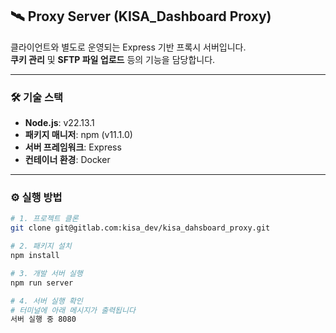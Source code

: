 ## 🛰️ Proxy Server (KISA_Dashboard Proxy)

클라이언트와 별도로 운영되는 Express 기반 프록시 서버입니다.  
**쿠키 관리** 및 **SFTP 파일 업로드** 등의 기능을 담당합니다.

---

### 🛠 기술 스택

- **Node.js**: v22.13.1
- **패키지 매니저**: npm (v11.1.0)
- **서버 프레임워크**: Express
- **컨테이너 환경**: Docker

---

### ⚙️ 실행 방법

```bash
# 1. 프로젝트 클론
git clone git@gitlab.com:kisa_dev/kisa_dahsboard_proxy.git

# 2. 패키지 설치
npm install

# 3. 개발 서버 실행
npm run server

# 4. 서버 실행 확인
# 터미널에 아래 메시지가 출력됩니다
서버 실행 중 8080
```
